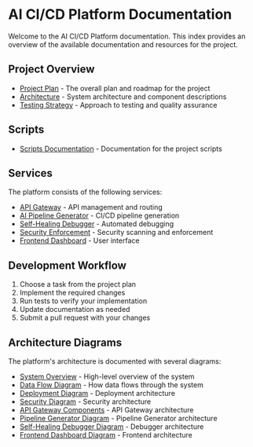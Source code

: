 # AI CI/CD Platform Documentation

Welcome to the AI CI/CD Platform documentation. This index provides an overview of the available documentation and resources for the project.

## Project Overview

- [Project Plan](project-plan.md) - The overall plan and roadmap for the project
- [Architecture](architecture.md) - System architecture and component descriptions
- [Testing Strategy](testing-strategy.md) - Approach to testing and quality assurance

## Scripts

- [Scripts Documentation](../scripts/README.md) - Documentation for the project scripts

## Services

The platform consists of the following services:

- [API Gateway](../services/api-gateway/README.md) - API management and routing
- [AI Pipeline Generator](../services/ai-pipeline-generator/README.md) - CI/CD pipeline generation
- [Self-Healing Debugger](../services/self-healing-debugger/README.md) - Automated debugging
- [Security Enforcement](../services/security-enforcement/README.md) - Security scanning and enforcement
- [Frontend Dashboard](../services/frontend-dashboard/README.md) - User interface

## Development Workflow

1. Choose a task from the project plan
2. Implement the required changes
3. Run tests to verify your implementation
4. Update documentation as needed
5. Submit a pull request with your changes

## Architecture Diagrams

The platform's architecture is documented with several diagrams:

- [System Overview](system-overview.png) - High-level overview of the system
- [Data Flow Diagram](data-flow-diagram.png) - How data flows through the system
- [Deployment Diagram](deployment-diagram.png) - Deployment architecture
- [Security Diagram](security-diagram.png) - Security architecture
- [API Gateway Components](api-gateway-components.png) - API Gateway architecture
- [Pipeline Generator Diagram](pipeline-generator-diagram.png) - Pipeline Generator architecture
- [Self-Healing Debugger Diagram](self-healing-debugger-diagram.png) - Debugger architecture
- [Frontend Dashboard Diagram](frontend-dashboard-diagram.png) - Frontend architecture
